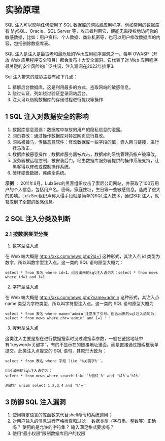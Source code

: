 # 实验原理

SQL 注入可以影响任何使用了 SQL 数据库的网站或应用程序，例如常用的数据库有 MySQL、Oracle、SQL Server 等，攻击者利用它，便能无需授权地访问你的敏感数据，比如：用户资料、个人数据、商业机密等，也可以用户修改数据库的内容，包括删除数据库表。

SQL 注入是注入是最古老和最危险的Web应用程序漏洞之一。每年 OWASP（开放 Web 应用程序安全项目）都会发布十大安全漏洞。它代表了对 Web 应用程序最关键的安全风险的广泛共识，注入漏洞在2022年排第3.

Sql 注入带来的威胁主要有如下几点：

1. 猜解后台数据库，这是利用最多的方式，盗取网站的敏感信息。
2. 绕过认证，列如绕过验证登录网站后台。
3. 注入可以借助数据库的存储过程进行提权等操作

## 1 SQL 注入对数据安全的影响

1. 数据库信息泄漏：数据库中存放的用户的隐私信息的泄露。
2. 网页篡改：通过操作数据库对特定网页进行篡改。
3. 网站被挂马，传播恶意软件：修改数据库一些字段的值，嵌入网马链接，进行挂马攻击。
4. 数据库被恶意操作：数据库服务器被攻击，数据库的系统管理员帐户被窜改。
5. 服务器被远程控制，被安装后门。经由数据库服务器提供的操作系统支持，让黑客得以修改或控制操作系统。
6. 破坏硬盘数据，瘫痪全系统。

**示例** ： 2011年6月，LulzSec的黑客组织攻击了索尼公司网站，并获取了100万用户的个人信息，包括用户名，密码，家庭住址，生日等一些敏感信息。造成了很大的影响。LulzSec组织声称入侵手段就是简单的SQL注入技术，通过SQL注入，就获取到了全部的敏感信息。

## 2 SQL 注入分类及判断

### 2.1 按数据类型分类

1. 数字型注入点

​在 Web 端大概是 http://xxx.com/news.php?id=1 这种形式，其注入点 id 类型为数字，所以叫数字型注入点。这一类的 SQL 语句原型大概为：

```
select * from 表名 where id=1。组合出来的sql注入语句为：select * from news where id=1 and 1=1
```

2. 字符型注入点

在 Web 端大概是 http://xxx.com/news.php?name=admin 这种形式，其注入点 name 类型为字符类型，所以叫字符型注入点。这一类的 SQL 语句原型大概为

```
select * from 表名 where name='admin'注意多了引号。组合出来的sql注入语句为：select * from news where chr='admin' and 1=1 ' '
```
3. 搜索型注入点

这类注入主要是指在进行数据搜索时没过滤搜索参数，一般在链接地址中有“keyword=关键字”，有的不显示在的链接地址里面，而是直接通过搜索框表单提交。此类注入点提交的 SQL 语句，其原形大致为：

```
select * from 表名 where 字段 like '%关键字%'`。

组合出来的sql注入语句为：
select * from news where search like '%测试 %' and '%1%'='%1%'

测试%' union select 1,2,3,4 and '%'='
```

## 3 防御 SQL 注入漏洞

1. 使用特定语言的库函数来代替shell命令和系统调用；
2. 对用户输入的信息进行严格检查和过滤： 数据类型（字符串、整数等）正确吗？ 使用的是允许的字符集？ 输入满足格式要求吗？ 
3. 使用“最小权限”限制数据库用户的权限
